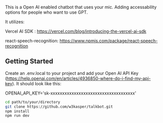 This is a Open AI enabled chatbot that uses your mic. Adding accessability options for people who want to use GPT.

It utilizes: 

Vercel AI SDK : https://vercel.com/blog/introducing-the-vercel-ai-sdk

react-speech-recognition: https://www.npmjs.com/package/react-speech-recognition


## Getting Started

Create an .env.local to your project and add your Open AI API Key (https://help.openai.com/en/articles/4936850-where-do-i-find-my-api-key).
It should look like this:

OPENAI_API_KEY='sk-xxxxxxxxxxxxxxxxxxxxxxxxxxxxxxxxxxxx'


```bash
cd path/to/your/directory
git clone https://github.com/w3kasper/talkbot.git
npm install
npm run dev
```
